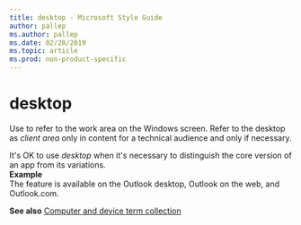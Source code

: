 ```yaml
---
title: desktop - Microsoft Style Guide
author: pallep
ms.author: pallep
ms.date: 02/28/2019
ms.topic: article
ms.prod: non-product-specific
---
```


# desktop

Use to refer to the work area on the Windows screen. Refer to the desktop as *client area* only in content 
for a technical audience and only if necessary.

It's OK to use *desktop* when it's necessary to distinguish the core version of an app from its variations.  
**Example**  
The feature is available on the Outlook desktop, Outlook on the web, and Outlook.com.

**See also** [Computer and device term collection](~/a-z-word-list-term-collections/term-collections/computer-device-terms.md)
